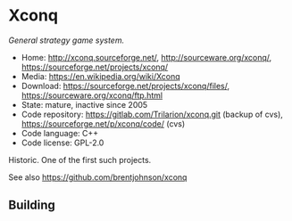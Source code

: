 # Xconq

_General strategy game system._

- Home: http://xconq.sourceforge.net/, http://sourceware.org/xconq/, https://sourceforge.net/projects/xconq/
- Media: https://en.wikipedia.org/wiki/Xconq
- Download: https://sourceforge.net/projects/xconq/files/, https://sourceware.org/xconq/ftp.html
- State: mature, inactive since 2005
- Code repository: https://gitlab.com/Trilarion/xconq.git (backup of cvs), https://sourceforge.net/p/xconq/code/ (cvs)
- Code language: C++
- Code license: GPL-2.0

Historic. One of the first such projects.

See also https://github.com/brentjohnson/xconq

## Building


